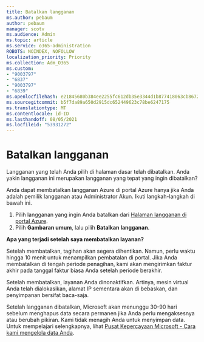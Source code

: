 ```yaml
---
title: Batalkan langganan
ms.author: pebaum
author: pebaum
manager: scotv
ms.audience: Admin
ms.topic: article
ms.service: o365-administration
ROBOTS: NOINDEX, NOFOLLOW
localization_priority: Priority
ms.collection: Adm_O365
ms.custom:
- "9003797"
- "6837"
- "9003797"
- "6839"
ms.openlocfilehash: e21845680b384ee2255fc612db35e3344d1b877418063cb86721964104239ac3
ms.sourcegitcommit: b5f7da89a650d2915dc652449623c78be6247175
ms.translationtype: MT
ms.contentlocale: id-ID
ms.lasthandoff: 08/05/2021
ms.locfileid: "53931272"
---
```

# <a name="cancel-subscription"></a>Batalkan langganan

Langganan yang telah Anda pilih di halaman dasar telah dibatalkan. Anda yakin langganan ini merupakan langganan yang tepat yang ingin dibatalkan?

Anda dapat membatalkan langganan Azure di portal Azure hanya jika Anda adalah pemilik langganan atau Administrator Akun. Ikuti langkah-langkah di bawah ini.

1. Pilih langganan yang ingin Anda batalkan dari [Halaman langganan di portal Azure](https://ms.portal.azure.com/#blade/Microsoft_Azure_Billing/SubscriptionsBlade).
2. Pilih **Gambaran umum**, lalu pilih **Batalkan langganan**.

**Apa yang terjadi setelah saya membatalkan layanan?**

Setelah membatalkan, tagihan akan segera dihentikan. Namun, perlu waktu hingga 10 menit untuk menampilkan pembatalan di portal. Jika Anda membatalkan di tengah periode penagihan, kami akan mengirimkan faktur akhir pada tanggal faktur biasa Anda setelah periode berakhir.

Setelah membatalkan, layanan Anda dinonaktifkan. Artinya, mesin virtual Anda telah dialokasikan, alamat IP sementara akan di bebaskan, dan penyimpanan bersifat baca-saja.

Setelah langganan dibatalkan, Microsoft akan menunggu 30-90 hari sebelum menghapus data secara permanen jika Anda perlu mengaksesnya atau berubah pikiran. Kami tidak menagih Anda untuk menyimpan data. Untuk mempelajari selengkapnya, lihat [Pusat Kepercayaan Microsoft - Cara kami mengelola data Anda](https://www.microsoft.com/trust-center/privacy/data-management#leave).

